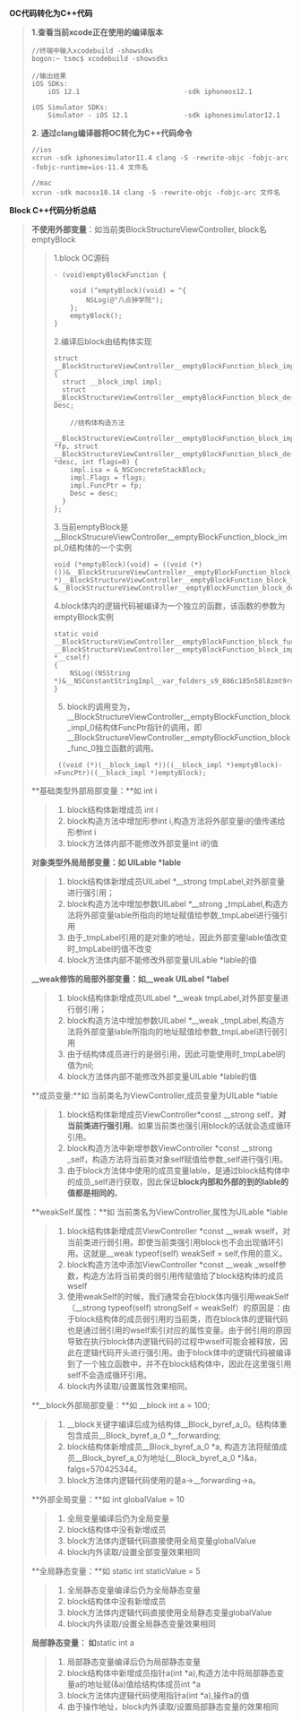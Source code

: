 **OC代码转化为C++代码**

> **1.查看当前xcode正在使用的编译版本**
>
> ```
> //终端中输入xcodebuild -showsdks
> bogon:~ tsmc$ xcodebuild -showsdks
>
> //输出结果
> iOS SDKs:
>     iOS 12.1                          -sdk iphoneos12.1
>
> iOS Simulator SDKs:
>     Simulator - iOS 12.1              -sdk iphonesimulator12.1
> ```
>
> **2. 通过clang编译器将OC转化为C++代码命令**
>
> ```
> //ios
> xcrun -sdk iphonesimulator11.4 clang -S -rewrite-objc -fobjc-arc -fobjc-runtime=ios-11.4 文件名
>
> //mac
> xcrun -sdk macosx10.14 clang -S -rewrite-objc -fobjc-arc 文件名
> ```

**Block C++代码分析总结**

> **不使用外部变量**：如当前类BlockStructureViewController,  block名emptyBlock
>
> > 1.block OC源码
> >
> > ```
> > - (void)emptyBlockFunction {
> >     
> >     void (^emptyBlock)(void) = ^{
> >         NSLog(@"八点钟学院");
> >     };
> >     emptyBlock();
> > }
> > ```
> >
> > 2.编译后block由结构体实现
> >
> > ```
> > struct __BlockStructureViewController__emptyBlockFunction_block_impl_0 {
> >   struct __block_impl impl;
> >   struct __BlockStructureViewController__emptyBlockFunction_block_desc_0* Desc;
> >
> >     //结构体构造方法
> >   __BlockStructureViewController__emptyBlockFunction_block_impl_0(void *fp, struct __BlockStructureViewController__emptyBlockFunction_block_desc_0 *desc, int flags=0) {
> >     impl.isa = &_NSConcreteStackBlock;
> >     impl.Flags = flags;
> >     impl.FuncPtr = fp;
> >     Desc = desc;
> >   }
> > };
> > ```
> >
> > 3.当前emptyBlock是\_\_BlockStrucureViewController\_\_emptyBlockFunction\_block\_impl\_0结构体的一个实例
> >
> > ```
> > void (*emptyBlock)(void) = ((void (*)())&__BlockStrucureViewController__emptyBlockFunction_block_impl_0((void *)__BlockStructureViewController__emptyBlockFunction_block_func_0, &__BlockStructureViewController__emptyBlockFunction_block_desc_0_DATA));
> > ```
> >
> > 4.block体内的逻辑代码被编译为一个独立的函数，该函数的参数为emptyBlock实例
> >
> > ```
> > static void __BlockStructureViewController__emptyBlockFunction_block_func_0(struct __BlockStructureViewController__emptyBlockFunction_block_impl_0 *__cself)
> > {
> >     NSLog((NSString *)&__NSConstantStringImpl__var_folders_s9_886c185n58l8zmt9rwkglcsc0000gn_T_BlockStructureViewController_9bab5e_mi_0);
> > }
> > ```
> >
> > 5. block的调用变为，\_\_BlockStructureViewController\_\_emptyBlockFunction\_block\_impl\_0结构体FuncPtr指针的调用，即\_\_BlockStructureViewController\_\_emptyBlockFunction\_block\_func\_0独立函数的调用。
> >
> > ```
> >  ((void (*)(__block_impl *))((__block_impl *)emptyBlock)->FuncPtr)((__block_impl *)emptyBlock);
> > ```
>
> **基础类型外部局部变量：**如 int i
>
> > 1. block结构体新增成员 int i
> > 2. block构造方法中增加形参int i,构造方法将外部变量i的值传递给形参int i
> > 3. block方法体内部不能修改外部变量int i的值
>
> **对象类型外局局部变量：如 UILable \*lable**
>
> > 1. block结构体新增成员UILabel \*\_\_strong tmpLabel,对外部变量进行强引用；
> > 2. block构造方法中增加参数UILabel \*\_\_strong \_tmpLabel,构造方法将外部变量lable所指向的地址赋值给参数\_tmpLabel进行强引用
> > 3. 由于\_tmpLabel引用的是对象的地址，因此外部变量lable值改变时\_tmpLabel的值不改变
> > 4. block方法体内部不能修改外部变量UILable \*lable的值
>
> **\_\_weak修饰的局部外部变量：如\_\_weak UILabel \*label**
>
> > 1. block结构体新增成员UILabel \*\_\_weak tmpLabel,对外部变量进行弱引用；
> > 2. block构造方法中增加参数UILabel \*\_\_weak \_tmpLabel,构造方法将外部变量lable所指向的地址赋值给参数\_tmpLabel进行弱引用
> > 3. 由于结构体成员进行的是弱引用，因此可能使用时\_tmpLabel的值为nil;
> > 4. block方法体内部不能修改外部变量UILable \*lable的值
>
> **成员变量:**如 当前类名为ViewController,成员变量为UILable \*lable
>
> > 1. block结构体新增成员ViewController\*const \_\_strong self，**对当前类进行强引用**。如果当前类也强引用block的话就会造成循环引用。
> > 2. block构造方法中新增参数ViewController \*const \_\_strong \_self，构造方法将当前类对象self赋值给参数\_self进行强引用。
> > 3. 由于block方法体中使用的成员变量lable，是通过block结构体中的成员\_self进行获取，因此保证**block内部和外部的到的lable的值都是相同的**。
>
> **weakSelf.属性：**如 当前类名为ViewController,属性为UILable \*lable
>
> > 1. block结构体新增成员ViewController \*const \_\_weak wself，对当前类进行弱引用。即使当前类强引用block也不会出现循环引用。这就是\_\_weak typeof\(self\) weakSelf = self,作用的意义。
> > 2. block构造方法中添加ViewController \*const \_\_weak \_wself参数，构造方法将当前类的弱引用传赋值给了block结构体的成员wself
> > 3. 使用weakSelf的时候，我们通常会在block体内强引用weakSelf（\_\_strong typeof\(self\) strongSelf = weakSelf）的原因是：由于block结构体的成员弱引用的当前类，而在block体的逻辑代码也是通过弱引用的wself索引对应的属性变量。由于弱引用的原因导致在执行block体内逻辑代码的过程中wself可能会被释放，因此在逻辑代码开头进行强引用。由于block体中的逻辑代码被编译到了一个独立函数中，并不在block结构体中，因此在这里强引用self不会造成循环引用。
> > 4. block内外读取/设置属性效果相同。
>
> **\_\_block外部局部变量：**如 \_\_block int a = 100;
>
> > 1. \_\_block关键字编译后成为结构体\_\_Block\_byref\_a\_0。结构体重包含成员\_\_Block\_byref\_a\_0 \*\_\_forwarding;
> > 2. block结构体新增成员\_\_Block\_byref\_a\_0 \*a, 构造方法将赋值成员\_\_Block\_byref\_a\_0为地址\(\_\_Block\_byref\_a\_0 \*\)&a，falgs=570425344。
> > 3. block方法体内逻辑代码使用的是a-&gt;\_\_forwarding-&gt;a。
>
> **外部全局变量：**如 int globalValue = 10
>
> > 1. 全局变量编译后仍为全局变量
> > 2. block结构体中没有新增成员
> > 3. block方法体内逻辑代码直接使用全局变量globalValue
> > 4. block内外读取/设置全部变量效果相同
>
> **全局静态变量：**如 static int staticValue = 5
>
> > 1. 全局静态变量编译后仍为全局静态变量
> > 2. block结构体中没有新增成员
> > 3. block方法体内逻辑代码直接使用全局静态变量globalValue
> > 4. block内外读取/设置全局静态变量效果相同
>
> **局部静态变量： 如**static int a
>
> > 1. 局部静态变量编译后仍为局部静态变量
> > 2. block结构体中新增成员指针a\(int \*a\),构造方法中将局部静态变量a的地址赋\(&a\)值给结构体成员int \*a
> > 3. block方法体内逻辑代码使用指针a\(int \*a\),操作a的值
> > 4. 由于操作地址，block内外读取/设置局部静态变量的效果相同



